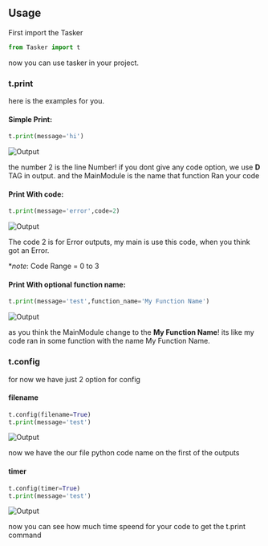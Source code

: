 
## Usage
First import the Tasker
```python
from Tasker import t
```
now you can use tasker in your project.

### t.print
here is the examples for you.
#### **Simple Print:**
```python
t.print(message='hi')
```
![Output](https://s6.uupload.ir/files/capture_mxu.png)

the number 2 is the line Number! if you dont give any code option, we use **D** TAG in output.
and the MainModule is the name that function Ran your code

#### **Print With code:**
```python
t.print(message='error',code=2)
```
![Output](https://s6.uupload.ir/files/capture_2exe.png)

The code 2 is for Error outputs, my main is use this code, when you think got an Error.

**note*: Code Range = 0 to 3

#### **Print With optional function name:**
```python
t.print(message='test',function_name='My Function Name')
```
![Output](https://s6.uupload.ir/files/capture_qimg.png)

as you think the MainModule change to the **My Function Name**! its like my code ran in some function with the name My Function Name.

### t.config
for now we have just 2 option for config

#### **filename**
```python
t.config(filename=True)
t.print(message='test')
```
![Output](https://s6.uupload.ir/files/capture_m4s.png)

now we have the our file python code name on the first of the outputs

#### **timer**
```python
t.config(timer=True)
t.print(message='test')
```
![Output](https://s6.uupload.ir/files/capture_5aq0.png)

now you can see how much time speend for your code to get the t.print command
